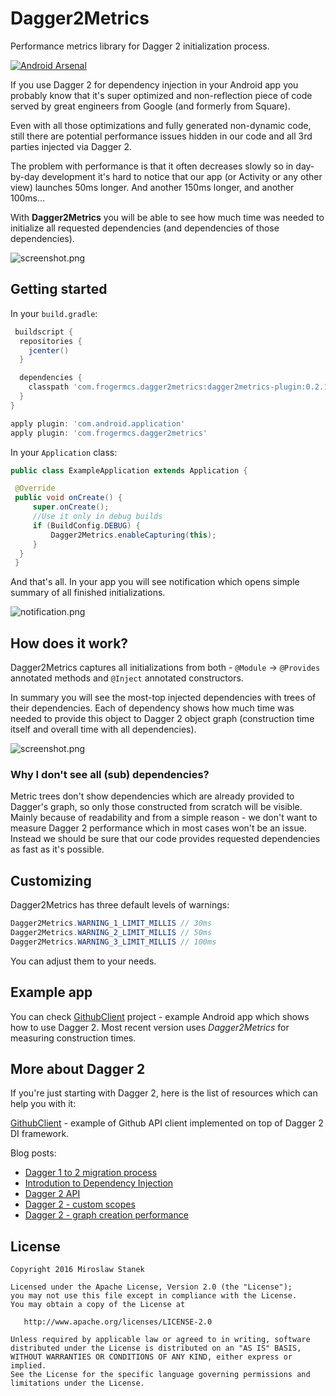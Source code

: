 # Dagger2Metrics

Performance metrics library for Dagger 2 initialization process.

[![Android Arsenal](https://img.shields.io/badge/Android%20Arsenal-Dagger2Metrics-green.svg?style=true)](https://android-arsenal.com/details/1/3120)

If you use Dagger 2 for dependency injection in your Android app you probably know that it's super optimized and non-reflection piece of code served by great engineers from Google (and formerly from Square). 

Even with all those optimizations and fully generated non-dynamic code, still there are potential performance issues hidden in our code and all 3rd parties injected via Dagger 2. 

The problem with performance is that it often decreases slowly so in day-by-day development it's hard to notice that our app (or Activity or any other view) launches 50ms longer. And another 150ms longer, and another 100ms...

With **Dagger2Metrics** you will be able to see how much time was needed to initialize all requested dependencies (and dependencies of those dependencies).

![screenshot.png](https://raw.githubusercontent.com/frogermcs/dagger2metrics/master/art/dagger2metrics.png)

## Getting started

In your `build.gradle`:

```gradle
 buildscript {
  repositories {
    jcenter()
  }

  dependencies {
    classpath 'com.frogermcs.dagger2metrics:dagger2metrics-plugin:0.2.1'
  }
}

apply plugin: 'com.android.application'
apply plugin: 'com.frogermcs.dagger2metrics'
```

In your `Application` class:

```java
public class ExampleApplication extends Application {

 @Override
 public void onCreate() {
     super.onCreate();
     //Use it only in debug builds
     if (BuildConfig.DEBUG) {
         Dagger2Metrics.enableCapturing(this);
     }
  }
 }
```

And that's all. In your app you will see notification which opens simple summary of all finished initializations.

![notification.png](https://raw.githubusercontent.com/frogermcs/dagger2metrics/master/art/dagger2metrics-notification.png)

## How does it work?

Dagger2Metrics captures all initializations from both - `@Module` -> `@Provides` annotated methods and `@Inject` annotated constructors.

In summary you will see the most-top injected dependencies with trees of their dependencies. Each of dependency shows how much time was needed to provide this object to Dagger 2 object graph (construction time itself and overall time with all dependencies).

![screenshot.png](https://raw.githubusercontent.com/frogermcs/dagger2metrics/master/art/dagger2metrics.png)

### Why I don't see all (sub) dependencies?
Metric trees don't show dependencies which are already provided to Dagger's graph, so only those constructed from scratch will be visible. Mainly because of readability and from a simple reason - we don't want to measure Dagger 2 performance which in most cases won't be an issue.  
Instead we should be sure that our code provides requested dependencies as fast as it's possible.

## Customizing

Dagger2Metrics has three default levels of warnings:

```java
Dagger2Metrics.WARNING_1_LIMIT_MILLIS // 30ms
Dagger2Metrics.WARNING_2_LIMIT_MILLIS // 50ms
Dagger2Metrics.WARNING_3_LIMIT_MILLIS // 100ms
```

You can adjust them to your needs.

## Example app

You can check [GithubClient](https://github.com/frogermcs/githubclient) project  - example Android app which shows how to use Dagger 2. Most recent version uses *Dagger2Metrics* for measuring construction times.

## More about Dagger 2
If you're just starting with Dagger 2, here is the list of resources which can help you with it:

[GithubClient](https://github.com/frogermcs/githubclient) - example of Github API client implemented on top of Dagger 2 DI framework. 

Blog posts:

- [Dagger 1 to 2 migration process](http://frogermcs.github.io/dagger-1-to-2-migration/)
- [Introdution to Dependency Injection](http://frogermcs.github.io/dependency-injection-with-dagger-2-introdution-to-di/)
- [Dagger 2 API](http://frogermcs.github.io/dependency-injection-with-dagger-2-the-api/)
- [Dagger 2 - custom scopes](http://frogermcs.github.io/dependency-injection-with-dagger-2-custom-scopes/)
- [Dagger 2 - graph creation performance](http://frogermcs.github.io/dagger-graph-creation-performance/)

## License

    Copyright 2016 Miroslaw Stanek

    Licensed under the Apache License, Version 2.0 (the "License");
    you may not use this file except in compliance with the License.
    You may obtain a copy of the License at

       http://www.apache.org/licenses/LICENSE-2.0

    Unless required by applicable law or agreed to in writing, software
    distributed under the License is distributed on an "AS IS" BASIS,
    WITHOUT WARRANTIES OR CONDITIONS OF ANY KIND, either express or implied.
    See the License for the specific language governing permissions and
    limitations under the License.
